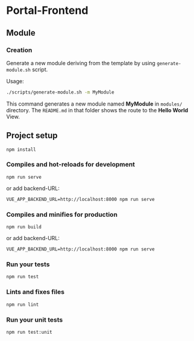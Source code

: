 # Portal-Frontend

## Module

### Creation

Generate a new module deriving from the template by using `generate-module.sh` script.

Usage: 

```bash
./scripts/generate-module.sh -m MyModule
```
This command generates a new module named __MyModule__ in `modules/` directory. The `README.md` in that folder shows the route to the __Hello World__ View. 

## Project setup
```
npm install
```

### Compiles and hot-reloads for development
```
npm run serve
```
or add backend-URL:
```
VUE_APP_BACKEND_URL=http://localhost:8000 npm run serve
```


### Compiles and minifies for production
```
npm run build
```
or add backend-URL:
```
VUE_APP_BACKEND_URL=http://localhost:8000 npm run serve
```

### Run your tests
```
npm run test
```

### Lints and fixes files
```
npm run lint
```

### Run your unit tests
```
npm run test:unit
```
